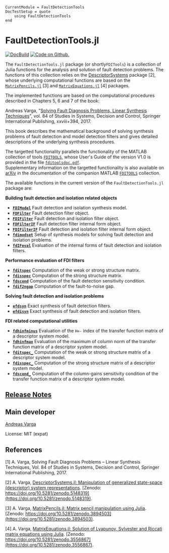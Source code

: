 ```@meta
CurrentModule = FaultDetectionTools
DocTestSetup = quote
    using FaultDetectionTools
end
```

# FaultDetectionTools.jl

[![DocBuild](https://github.com/andreasvarga/FaultDetectionTools.jl/workflows/CI/badge.svg)](https://github.com/andreasvarga/FaultDetectionTools.jl/actions)
[![Code on Github.](https://img.shields.io/badge/code%20on-github-blue.svg)](https://github.com/andreasvarga/FaultDetectionTools.jl)

The `FaultDetectionTools.jl` package (or shortly`FDITools`) is a collection of Julia functions for the analysis and solution 
of fault detection problems. The functions of this collection relies on 
the [DescriptorSystems](https://github.com/andreasvarga/DescriptorSystems.jl) package [2], whose underlying computational functions are based on the
[`MatrixPencils.jl`](https://github.com/andreasvarga/MatrixPencils.jl) [3] and
[`MatrixEquations.jl`](https://github.com/andreasvarga/MatrixEquations.jl) [4] packages. 

The implemented functions are based on the computational procedures described in Chapters 5, 6 and 7 of the book:

Andreas Varga, "[Solving Fault Diagnosis Problems, Linear Synthesis Techniques](http://www.springer.com/us/book/9783319515588)", vol. 84 of Studies in Systems, Decision and Control, Springer International Publishing, xxviii+394, 2017.

This book describes the mathematical background of solving synthesis problems of fault detection and model detection filters and gives detailed descriptions of the underlying synthesis procedures. 

The targetted functionality parallels the functionality of the MATLAB collection of tools [`FDITOOLS`](https://github.com/andreasvarga/FDITools), whose User's Guide of the version V1.0 is provided in the file [`fditoolsdoc.pdf`](https://github.com/andreasvarga/FDITools/blob/master/fditoolsdoc.pdf).  
Supplementary information on the targetted functionality is also available on [arXiv](https://arxiv.org/abs/1703.08480) in the documentation of the companion MATLAB [`FDITOOLS`](https://github.com/andreasvarga/FDITools) collection.

The available functions in the current version of the `FaultDetectionTools.jl` package are:


**Building fault detection and isolation related objects**

* **[`FDIModel`](@ref)**  Fault detection and isolation synthesis model.
* **[`FDFilter`](@ref)**  Fault detection filter object.
* **[`FDIFilter`](@ref)**  Fault detection and isolation filter object.
* **[`FDFilterIF`](@ref)**  Fault detection filter internal form object.
* **[`FDIFilterIF`](@ref)**  Fault detection and isolation filter internal form object.
* **[`fdimodset`](@ref)**  Setup of synthesis models for solving fault detection and isolation problems.
* **[`fdIFeval`](@ref)**  Evaluation of the internal forms of fault detection and isolation filters. 

**Performance evaluation of FDI filters**

* **[`fditspec`](@ref)**  Computation of the weak or strong structure matrix.
* **[`fdisspec`](@ref)**  Computation of the strong structure matrix.
* **[`fdscond`](@ref)**  Computation of the fault detection sensitivity condition.
* **[`fdif2ngap`](@ref)**  Computation of the fault-to-noise gap.

**Solving fault detection and isolation problems**

* **[`efdsyn`](@ref)**  Exact synthesis of fault detection filters.
* **[`efdisyn`](@ref)**  Exact synthesis of fault detection and isolation filters.

**FDI related computational utilities**

* **[`fdhinfminus`](@ref)**  Evaluation of the `H∞-` index of the transfer function matrix of a descriptor system model.  
* **[`fdhinfmax`](@ref)**  Evaluation of the maximum of column norm of the transfer function matrix of a descriptor system model.  
* **[`fditspec_`](@ref)**  Computation of the weak or strong structure matrix of a descriptor system model.
* **[`fdisspec_`](@ref)**  Computation of the strong structure matrix of a descriptor system model.
* **[`fdscond_`](@ref)**  Computation of the column-gains sensitivity condition of the transfer function matrix of a descriptor system model.

## [Release Notes](https://github.com/andreasvarga/FaultDetectionTools.jl/blob/main/ReleaseNotes.md)

## Main developer

[Andreas Varga](https://sites.google.com/view/andreasvarga/home)

License: MIT (expat)

## References

[1]   A. Varga, Solving Fault Diagnosis Problems – Linear Synthesis Techniques, Vol. 84 of Studies in Systems, Decision and Control, Springer International Publishing, 2017.

[2]  A. Varga, [DescriptorSystems.jl: Manipulation of generalized state-space (descriptor) system representations](https://github.com/andreasvarga/DescriptorSystems.jl). [Zenodo: https://doi.org/10.5281/zenodo.5148319](https://doi.org/10.5281/zenodo.5148319).

[3]  A. Varga, [MatrixPencils.jl: Matrix pencil manipulation using Julia](https://github.com/andreasvarga/MatrixPencils.jl).
[Zenodo: https://doi.org/10.5281/zenodo.3894503](https://doi.org/10.5281/zenodo.3894503).

[4]  A. Varga, [MatrixEquations.jl: Solution of Lyapunov, Sylvester and Riccati matrix equations using Julia](https://github.com/andreasvarga/MatrixEquations.jl). [Zenodo: https://doi.org/10.5281/zenodo.3556867](https://doi.org/10.5281/zenodo.3556867).


